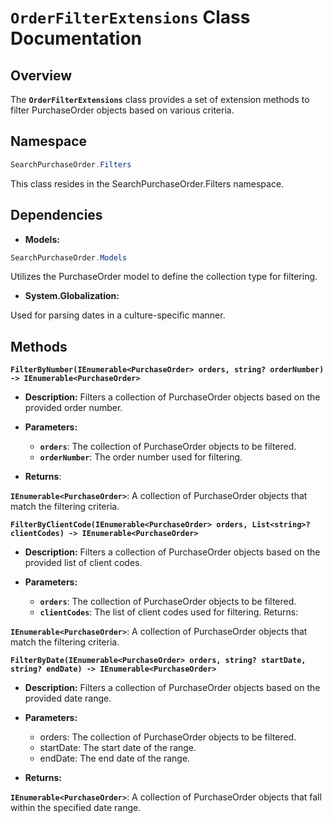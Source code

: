 # `OrderFilterExtensions` Class Documentation
## Overview
The **`OrderFilterExtensions`** class provides a set of extension methods to filter PurchaseOrder objects based on various criteria.

## Namespace
```csharp
SearchPurchaseOrder.Filters
```
This class resides in the SearchPurchaseOrder.Filters namespace.

## Dependencies
- **Models:**
```csharp
SearchPurchaseOrder.Models
```
Utilizes the PurchaseOrder model to define the collection type for filtering.

- **System.Globalization:**

Used for parsing dates in a culture-specific manner.

## Methods
**`FilterByNumber(IEnumerable<PurchaseOrder> orders, string? orderNumber) -> IEnumerable<PurchaseOrder>`**

- **Description:** Filters a collection of PurchaseOrder objects based on the provided order number.

- **Parameters:**
    - **`orders`**: The collection of PurchaseOrder objects to be filtered.
    - **`orderNumber`**: The order number used for filtering.
- **Returns**:

**`IEnumerable<PurchaseOrder>`**: A collection of PurchaseOrder objects that match the filtering criteria.

**`FilterByClientCode(IEnumerable<PurchaseOrder> orders, List<string>? clientCodes) -> IEnumerable<PurchaseOrder>`**
 - **Description:** Filters a collection of PurchaseOrder objects based on the provided list of client codes.

- **Parameters:**
  - **`orders`**: The collection of PurchaseOrder objects to be filtered.
  - **`clientCodes`**: The list of client codes used for filtering.
Returns:

**`IEnumerable<PurchaseOrder>`**: A collection of PurchaseOrder objects that match the filtering criteria.

**`FilterByDate(IEnumerable<PurchaseOrder> orders, string? startDate, string? endDate) -> IEnumerable<PurchaseOrder>`**
 - **Description:** Filters a collection of PurchaseOrder objects based on the provided date range.

- **Parameters:**
    - orders: The collection of PurchaseOrder objects to be filtered.
    - startDate: The start date of the range.
    - endDate: The end date of the range.
- **Returns:**

**`IEnumerable<PurchaseOrder>`**: A collection of PurchaseOrder objects that fall within the specified date range.
